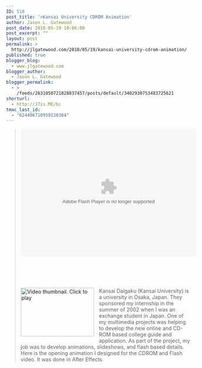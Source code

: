 ```yaml
---
ID: 518
post_title: '>Kansai University CDROM Animation'
author: Jason L. Gatewood
post_date: 2010-05-19 10:06:00
post_excerpt: ""
layout: post
permalink: >
  http://jlgatewood.com/2010/05/19/kansai-university-cdrom-animation/
published: true
blogger_blog:
  - www.jlgatewood.com
blogger_author:
  - Jason L. Gatewood
blogger_permalink:
  - >
    /feeds/2631850721828837457/posts/default/3402930753483725621
shorturl:
  - http://J7is.ME/bc
tmac_last_id:
  - "624406710959120384"
---
```

><center>               <embed allowfullscreen="true" allowscriptaccess="always" height="350" src="http://blip.tv/play/gYQhgd3QAAI%2Em4v" type="application/x-shockwave-flash" width="480"></embed><br /><br /><br /><br /><br /></center><br /><div><a href="http://www.jlgatewood.com/wp-content/uploads/2010/10/StarrWulfe-kansai414.mov.jpg" style="clear: left; float: left; margin-bottom: 1em; margin-right: 1em;"><img alt="Video thumbnail. Click to play" border="0" height="133" src="http://www.jlgatewood.com/wp-content/uploads/2010/10/StarrWulfe-kansai414.mov.jpg" title="Click to play" width="200" /></a>Kansai Daigaku (Kansai University) is a university in Osaka, Japan. They sponsored my internship in the summer of 2002 when I was an exchange student in Japan. One of my multimedia projects was helping to develop the new online and CD-ROM based college guide and application. As part of the project, my job was to develop animations, slideshows, and flash based details. Here is the opening animation I designed for the CDROM and Flash video. It was done in After Effects.</div>